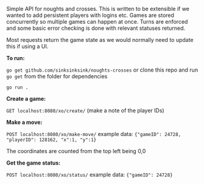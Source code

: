 
Simple API for noughts and crosses. This is written to be extensible if we wanted to add persistent players with logins etc. Games are stored concurrently so multiple games can happen at once. Turns are enforced and some basic error checking is done with relevant statuses returned.

Most requests return the game state as we would normally need to update this if using a UI.


**To run:**

`go get github.com/sinksinksink/noughts-crosses`
or clone this repo and run `go get` from the folder for dependencies

`go run .`

**Create a game:**

`GET localhost:8080/xo/create/`
(make a note of the player IDs)

**Make a move:**

`POST localhost:8080/xo/make-move/`
example data: `{"gameID": 24728, "playerID": 128162, "x":1, "y":1}`

The coordinates are counted from the top left being 0,0

**Get the game status:**

`POST localhost:8080/xo/status/`
example data: `{"gameID": 24728}`